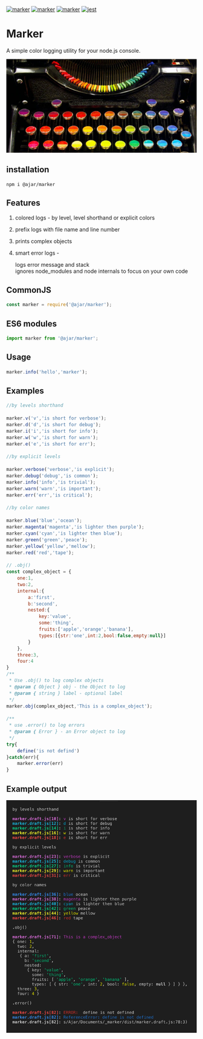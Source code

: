 [![marker](https://img.shields.io/npm/v/@ajar/marker.svg)](https://www.npmjs.com/package/@ajar/marker)
[![marker](https://badgen.net/npm/dt/@ajar/marker)](https://www.npmjs.com/package/@ajar/marker)
[![marker](https://img.shields.io/npm/v/@ajar/marker.svg)](https://www.npmjs.com/package/@ajar/marker)
[![jest](https://jestjs.io/img/jest-badge.svg)](https://github.com/facebook/jest)


# Marker 
A simple color logging utility for your node.js console.

[![Marker](https://raw.githubusercontent.com/Ajar-Ajar/marker/master/marker.png)](https://www.npmjs.com/package/@ajar/marker)

## installation
```
npm i @ajar/marker
```
## Features
1. colored logs  - by level, level shorthand or explicit colors
2. prefix logs with file name and line number
3. prints complex objects
4. smart error logs - 

   logs error message and stack  
   ignores node_modules and node internals to focus on your own code

## CommonJS
```javascript
const marker = require('@ajar/marker'); 
```

## ES6 modules
```javascript
import marker from '@ajar/marker'; 
```

## Usage
```javascript
marker.info('hello','marker'); 
```

## Examples
```javascript
//by levels shorthand

marker.v('v','is short for verbose');    
marker.d('d','is short for debug');     
marker.i('i','is short for info');     
marker.w('w','is short for warn');     
marker.e('e','is short for err');  

//by explicit levels  

marker.verbose('verbose','is explicit');
marker.debug('debug','is common');
marker.info('info','is trivial');  
marker.warn('warn','is important');  
marker.err('err','is critical'); 

//by color names

marker.blue('blue','ocean');       
marker.magenta('magenta','is lighter then purple');    
marker.cyan('cyan','is lighter then blue');       
marker.green('green','peace');      
marker.yellow('yellow','mellow');     
marker.red('red','tape');        
   
// .obj()
const complex_object = {
    one:1,
    two:2,
    internal:{
        a:'first',
        b:'second',
        nested:{
            key:'value',
            some:'thing',
            fruits:['apple','orange','banana'],
            types:[{str:'one',int:2,bool:false,empty:null}]
        }
    },
    three:3,
    four:4
}
/**
 * Use .obj() to log complex objects
 * @param { Object } obj - the Object to log 
 * @param { string } label - optional label 
 */
marker.obj(complex_object,'This is a complex_object');

/**
 * use .error() to log errors
 * @param { Error } - an Error object to log
 */
try{
    define('is not defind')
}catch(err){
    marker.error(err)
}
```

## Example output
<img src="https://raw.githubusercontent.com/Ajar-Ajar/marker/master/screetshot.png" width="800" alt="Example output">